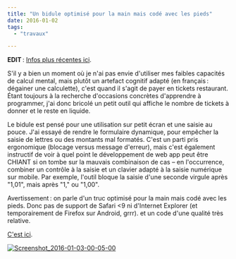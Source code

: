 ```yaml
---
title: "Un bidule optimisé pour la main mais codé avec les pieds"
date: 2016-01-02
tags:
  - "travaux"

---
```


**EDIT** : [Infos plus récentes ici](http://toutcequibouge.net/2016/05/lecons-ergonomiques-et-techniques-dun-projet-perso/).

S'il y a bien un moment où je n'ai pas envie d'utiliser mes faibles capacités de calcul mental, mais plutôt un artefact cognitif adapté (en français : dégainer une calculette), c'est quand il s'agit de payer en tickets restaurant. Étant toujours à la recherche d'occasions concrètes d'apprendre à programmer, j'ai donc bricolé un petit outil qui affiche le nombre de tickets à donner et le reste en liquide.

Le bidule est pensé pour une utilisation sur petit écran et une saisie au pouce. J'ai essayé de rendre le formulaire dynamique, pour empêcher la saisie de lettres ou des montants mal formatés. C'est un parti pris ergonomique (blocage versus message d'erreur), mais c'est également instructif de voir à quel point le développement de web app peut être CHIANT si on tombe sur la mauvais combinaison de cas – en l'occurrence, combiner un contrôle à la saisie et un clavier adapté à la saisie numérique sur mobile. Par exemple, l'outil bloque la saisie d'une seconde virgule après "1,01", mais après "1," ou "1,00".

Avertissement : on parle d'un truc optimisé pour la main mais codé avec les pieds. Donc pas de support de Safari <9 ni d'Internet Explorer (et temporairement de Firefox sur Android, grrr). et un code d'une qualité très relative.

[C'est ici](http://misc.toutcequibouge.net/TR/index.html).

[![Screenshot_2016-01-03-00-05-00](/assets/images/Screenshot_2016-01-03-00-05-00-e1451777220269.png)](http://misc.toutcequibouge.net/TR/index.html)
